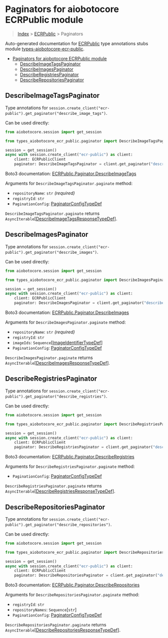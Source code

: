 <a id="paginators-for-aiobotocore-ecrpublic-module"></a>

# Paginators for aiobotocore ECRPublic module

> [Index](..) > [ECRPublic](.) > Paginators

Auto-generated documentation for
[ECRPublic](https://boto3.amazonaws.com/v1/documentation/api/latest/reference/services/ecr-public.html#ECRPublic)
type annotations stubs module
[types-aiobotocore-ecr-public](https://pypi.org/project/types-aiobotocore-ecr-public/).

- [Paginators for aiobotocore ECRPublic module](#paginators-for-aiobotocore-ecrpublic-module)
  - [DescribeImageTagsPaginator](#describeimagetagspaginator)
  - [DescribeImagesPaginator](#describeimagespaginator)
  - [DescribeRegistriesPaginator](#describeregistriespaginator)
  - [DescribeRepositoriesPaginator](#describerepositoriespaginator)

<a id="describeimagetagspaginator"></a>

## DescribeImageTagsPaginator

Type annotations for
`session.create_client("ecr-public").get_paginator("describe_image_tags")`.

Can be used directly:

```python
from aiobotocore.session import get_session

from types_aiobotocore_ecr_public.paginator import DescribeImageTagsPaginator

session = get_session()
async with session.create_client("ecr-public") as client:
    client: ECRPublicClient
    paginator: DescribeImageTagsPaginator = client.get_paginator("describe_image_tags")
```

Boto3 documentation:
[ECRPublic.Paginator.DescribeImageTags](https://boto3.amazonaws.com/v1/documentation/api/latest/reference/services/ecr-public.html#ECRPublic.Paginator.DescribeImageTags)

Arguments for `DescribeImageTagsPaginator.paginate` method:

- `repositoryName`: `str` *(required)*
- `registryId`: `str`
- `PaginationConfig`:
  [PaginatorConfigTypeDef](./type_defs.md#paginatorconfigtypedef)

`DescribeImageTagsPaginator.paginate` returns
`AsyncIterable`\[[DescribeImageTagsResponseTypeDef](./type_defs.md#describeimagetagsresponsetypedef)\].

<a id="describeimagespaginator"></a>

## DescribeImagesPaginator

Type annotations for
`session.create_client("ecr-public").get_paginator("describe_images")`.

Can be used directly:

```python
from aiobotocore.session import get_session

from types_aiobotocore_ecr_public.paginator import DescribeImagesPaginator

session = get_session()
async with session.create_client("ecr-public") as client:
    client: ECRPublicClient
    paginator: DescribeImagesPaginator = client.get_paginator("describe_images")
```

Boto3 documentation:
[ECRPublic.Paginator.DescribeImages](https://boto3.amazonaws.com/v1/documentation/api/latest/reference/services/ecr-public.html#ECRPublic.Paginator.DescribeImages)

Arguments for `DescribeImagesPaginator.paginate` method:

- `repositoryName`: `str` *(required)*
- `registryId`: `str`
- `imageIds`:
  `Sequence`\[[ImageIdentifierTypeDef](./type_defs.md#imageidentifiertypedef)\]
- `PaginationConfig`:
  [PaginatorConfigTypeDef](./type_defs.md#paginatorconfigtypedef)

`DescribeImagesPaginator.paginate` returns
`AsyncIterable`\[[DescribeImagesResponseTypeDef](./type_defs.md#describeimagesresponsetypedef)\].

<a id="describeregistriespaginator"></a>

## DescribeRegistriesPaginator

Type annotations for
`session.create_client("ecr-public").get_paginator("describe_registries")`.

Can be used directly:

```python
from aiobotocore.session import get_session

from types_aiobotocore_ecr_public.paginator import DescribeRegistriesPaginator

session = get_session()
async with session.create_client("ecr-public") as client:
    client: ECRPublicClient
    paginator: DescribeRegistriesPaginator = client.get_paginator("describe_registries")
```

Boto3 documentation:
[ECRPublic.Paginator.DescribeRegistries](https://boto3.amazonaws.com/v1/documentation/api/latest/reference/services/ecr-public.html#ECRPublic.Paginator.DescribeRegistries)

Arguments for `DescribeRegistriesPaginator.paginate` method:

- `PaginationConfig`:
  [PaginatorConfigTypeDef](./type_defs.md#paginatorconfigtypedef)

`DescribeRegistriesPaginator.paginate` returns
`AsyncIterable`\[[DescribeRegistriesResponseTypeDef](./type_defs.md#describeregistriesresponsetypedef)\].

<a id="describerepositoriespaginator"></a>

## DescribeRepositoriesPaginator

Type annotations for
`session.create_client("ecr-public").get_paginator("describe_repositories")`.

Can be used directly:

```python
from aiobotocore.session import get_session

from types_aiobotocore_ecr_public.paginator import DescribeRepositoriesPaginator

session = get_session()
async with session.create_client("ecr-public") as client:
    client: ECRPublicClient
    paginator: DescribeRepositoriesPaginator = client.get_paginator("describe_repositories")
```

Boto3 documentation:
[ECRPublic.Paginator.DescribeRepositories](https://boto3.amazonaws.com/v1/documentation/api/latest/reference/services/ecr-public.html#ECRPublic.Paginator.DescribeRepositories)

Arguments for `DescribeRepositoriesPaginator.paginate` method:

- `registryId`: `str`
- `repositoryNames`: `Sequence`\[`str`\]
- `PaginationConfig`:
  [PaginatorConfigTypeDef](./type_defs.md#paginatorconfigtypedef)

`DescribeRepositoriesPaginator.paginate` returns
`AsyncIterable`\[[DescribeRepositoriesResponseTypeDef](./type_defs.md#describerepositoriesresponsetypedef)\].
